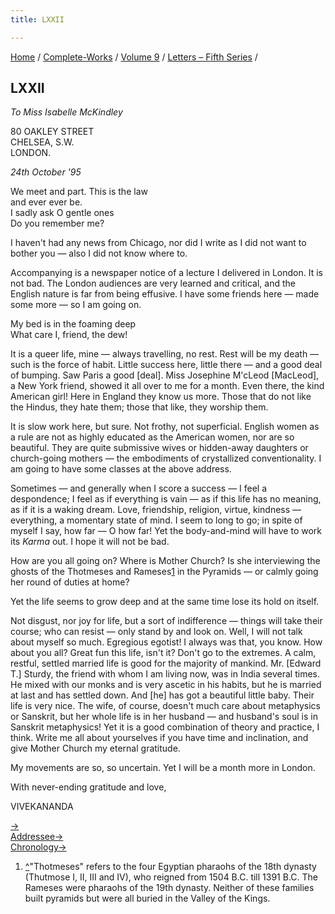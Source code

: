 ```yaml
---
title: LXXII

---
```



[Home](../../../index.htm) / [Complete-Works](../../complete_works.htm)
/ [Volume 9](../volume_9_contents.htm) / [Letters – Fifth
Series](letters_fifth_series_contents.htm) /



## LXXII

*To Miss Isabelle McKindley*

80 OAKLEY STREET  
CHELSEA, S.W.  
LONDON.

*24th October '95*

We meet and part. This is the law  
      and ever ever be.  
I sadly ask O gentle ones  
      Do you remember me?

I haven't had any news from Chicago, nor did I write as I did not want
to bother you — also I did not know where to.

Accompanying is a newspaper notice of a lecture I delivered in London.
It is not bad. The London audiences are very learned and critical, and
the English nature is far from being effusive. I have some friends here
— made some more — so I am going on.

My bed is in the foaming deep  
What care I, friend, the dew!

It is a queer life, mine — always travelling, no rest. Rest will be my
death — such is the force of habit. Little success here, little there —
and a good deal of bumping. Saw Paris a good \[deal\]. Miss Josephine
M'cLeod \[MacLeod\], a New York friend, showed it all over to me for a
month. Even there, the kind American girl! Here in England they know us
more. Those that do not like the Hindus, they hate them; those that
like, they worship them.

It is slow work here, but sure. Not frothy, not superficial. English
women as a rule are not as highly educated as the American women, nor
are so beautiful. They are quite submissive wives or hidden-away
daughters or church-going mothers — the embodiments of crystallized
conventionality. I am going to have some classes at the above address.

Sometimes — and generally when I score a success — I feel a despondence;
I feel as if everything is vain — as if this life has no meaning, as if
it is a waking dream. Love, friendship, religion, virtue, kindness —
everything, a momentary state of mind. I seem to long to go; in spite of
myself I say, how far — O how far! Yet the body-and-mind will have to
work its *Karma* out. I hope it will not be bad.

How are you all going on? Where is Mother Church? Is she interviewing
the ghosts of the Thotmeses and Rameses[1](#fn1) in the Pyramids — or
calmly going her round of duties at home?

Yet the life seems to grow deep and at the same time lose its hold on
itself.

Not disgust, nor joy for life, but a sort of indifference — things will
take their course; who can resist — only stand by and look on. Well, I
will not talk about myself so much. Egregious egotist! I always was
that, you know. How about you all? Great fun this life, isn't it? Don't
go to the extremes. A calm, restful, settled married life is good for
the majority of mankind. Mr. \[Edward T.\] Sturdy, the friend with whom
I am living now, was in India several times. He mixed with our monks and
is very ascetic in his habits, but he is married at last and has settled
down. And \[he\] has got a beautiful little baby. Their life is very
nice. The wife, of course, doesn't much care about metaphysics or
Sanskrit, but her whole life is in her husband — and husband's soul is
in Sanskrit metaphysics! Yet it is a good combination of theory and
practice, I think. Write me all about yourselves if you have time and
inclination, and give Mother Church my eternal gratitude.

My movements are so, so uncertain. Yet I will be a month more in London.

With never-ending gratitude and love,

VIVEKANANDA

[→](073_christina.htm)  
[Addressee→](144_isabel.htm)  
[Chronology→](../../volume_8/epistles_fourth_series/056_joe_joe.htm)



1.  [^](#fn1_1)"Thotmeses" refers to the four Egyptian pharaohs of the
    18th dynasty (Thutmose I, II, III and IV), who reigned from 1504
    B.C. till 1391 B.C. The Rameses were pharaohs of the 19th dynasty.
    Neither of these families built pyramids but were all buried in the
    Valley of the Kings.
